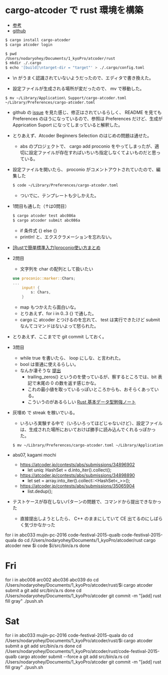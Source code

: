 # cargo-atcoder で rust 環境を構築
- [参考](https://qiita.com/maguro_tuna/items/316068eeb8c5b9b31ed8#%E3%83%97%E3%83%AD%E3%82%B8%E3%82%A7%E3%82%AF%E3%83%88%E3%82%92%E4%BD%9C%E6%88%90%E3%81%99%E3%82%8B)
- [github](https://github.com/tanakh/cargo-atcoder)

```sh
$ cargo install cargo-atcoder
$ cargo atcoder login

$ pwd
/Users/nodaryohey/Documents/1_kyoPro/atcoder/rust
$ mkdir ./.cargo
$ echo '[build]\ntarget-dir = "target"' > ./.cargo/config.toml
```
- \n がうまく認識されていないようだったので、エディタで書き換えた。

- 設定ファイルが生成される場所が変だったので、 mv で移動した。
```
$ mv ~/Library/Application\ Support/cargo-atcoder.toml ~/Library/Preferences/cargo-atcoder.toml
```
- github の [issue](https://github.com/tanakh/cargo-atcoder/issues/55) を見た感じ、修正はされているらしく、 README を見ても Preferences のほうになっているので、参照は Preferences だけど、生成が Apprication Suport になってしまっていると解釈した。


- とりあえず、Atcoder Beginners Selection のはじめの問題は通せた。
    - abs のプロジェクトで、 cargo add proconio をやってしまったが、適切に設定ファイルが存在すればいちいち指定しなくてよいものだと思っている。

- 設定ファイルを開いたら、 proconio がコメントアウトされていたので、編集した
    ```sh
    $ code ~/Library/Preferences/cargo-atcoder.toml 
    ```
    - ついでに、テンプレートも少しかえた。

- 1問目も通した（↑は0問目）
    ```sh
    $ cargo atcoder test abc086a
    $ cargo atcoder submit abc086a
    ```
    - if 条件式 {} else {}
    - println! と、エクスクラメーションを忘れない。

- [[Rustで簡単標準入力]proconio使い方まとめ](https://qiita.com/Pikka2048/items/a0247e792aa4f8f6dd92)

- 2問目
    - 文字列を char の配列として扱いたい
    ```rust
    use proconio::marker::Chars;
    ...
        input! {
            s: Chars,
        }
    ```
    - map もつかえたら面白いな。
    - とりあえず、for i in 0..3 {} で通した。
    - cargo に atcoder とつけるのを忘れて、 test は実行できたけど submit なんてコマンドはないよって怒られた。

- とりあえず、ここまでで git commit しておく。

- 3問目
    - while true を書いたら、 loop にしな、と言われた。
    - bool は普通に使えるらしい。
    - なんか凄そうな [提出](https://atcoder.jp/contests/abs/submissions/35158051)
        - trailing_zeros() というのを使っているが、察するところでは、bit 表記で末尾の 0 の数を返す感じかな。
        - これの最小値を取っているっぽいところからも、おそらくあっている。
        - こういうのがあるらしい [Rust 基本データ型勉強ノート](https://qiita.com/dmkd3006/items/ab39c6fe69edcda44452)

- 灰埋め で streak を稼いでいる。
    - いろいろ実験する中で（いろいろってほどじゃないけど）、設定ファイルは、生成された場所においておけば勝手に読み込んでくれるっぽかった。
    ```sh
    $ mv ~/Library/Preferences/cargo-atcoder.toml ~/Library/Application\ Support/cargo-atcoder.toml
    ```

- abs07, kagami mochi
    - https://atcoder.jp/contests/abs/submissions/34896902
        - let uniq: HashSet<usize> = d.into_iter().collect();
    - https://atcoder.jp/contests/abs/submissions/34898890
        - let set = array.into_iter().collect::<HashSet<_>>();
    - https://atcoder.jp/contests/abs/submissions/35065904
        - list.dedup();

- テストケースが存在しないパターンの問題で、コマンドから提出できなかった
    - 直接提出しようとしたら、 C++ のままにしていて CE 出てるのにしばらく気づかなかった

for i in abc033 mujin-pc-2016 code-festival-2015-qualb code-festival-2015-quala
do
    cd /Users/nodaryohey/Documents/1_kyoPro/atcoder/rust
    cargo atcoder new $i
    code $i/src/bin/a.rs
done

# Fri
for i in abc008 arc002 abc036 abc039
do
    cd /Users/nodaryohey/Documents/1_kyoPro/atcoder/rust/$i
    cargo atcoder submit a
    git add src/bin/a.rs
done
cd /Users/nodaryohey/Documents/1_kyoPro/atcoder
git commit -m "[add] rust fill gray"
./push.sh

# Sat
for i in abc033 mujin-pc-2016 code-festival-2015-quala
do
    cd /Users/nodaryohey/Documents/1_kyoPro/atcoder/rust/$i
    cargo atcoder submit a
    git add src/bin/a.rs
done
cd /Users/nodaryohey/Documents/1_kyoPro/atcoder/rust/code-festival-2015-qualb
cargo atcoder submit --force a
git add src/bin/a.rs
cd /Users/nodaryohey/Documents/1_kyoPro/atcoder
git commit -m "[add] rust fill gray"
./push.sh